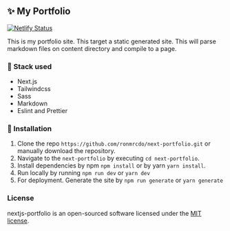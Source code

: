 ## ✨ My Portfolio

[![Netlify Status](https://api.netlify.com/api/v1/badges/85bae4b6-cabb-4310-a90d-1ea287cfef22/deploy-status)](https://app.netlify.com/sites/ronmrcdo/deploys)

This is my portfolio site. This target a static generated site. This will parse markdown files on content directory and compile to a page.

### 🚀 Stack used
 - Next.js
 - Tailwindcss
 - Sass
 - Markdown
 - Eslint and Prettier

### 🔨 Installation

 1. Clone the repo `https://github.com/ronmrcdo/next-portfolio.git` or manually download the repository.
 2. Navigate to the `next-portfolio` by executing `cd next-portfolio`.
 3. Install dependencies by npm `npm install` or by yarn `yarn install`.
 4. Run locally by running `npm run dev` or `yarn dev`
 5. For deployment. Generate the site by `npm run generate` or `yarn generate`

### License

nextjs-portfolio is an open-sourced software licensed under the [MIT license](https://opensource.org/licenses/MIT).